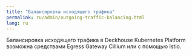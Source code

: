 ```yaml
---
title: "Балансировка исходящего трафика"
permalink: ru/admin/outgoing-traffic-balancing.html
lang: ru
---
```


Балансировка исходящего трафика в Deckhouse Kubernetes Platform возможна средствами Egress Gateway Cillium или с помощью Istio.

<!-- Текст про то, как выбрать подходящий вариант с разводящими ссылками на страницы. -->
